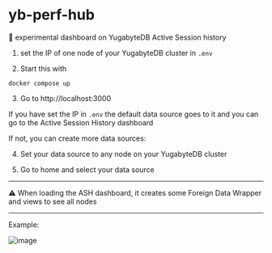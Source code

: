 # yb-perf-hub

🧪 experimental dashboard on YugabyteDB Active Session history

1. set the IP of one node of your YugabyteDB cluster in `.env`

2. Start this with
```
docker compose up
```

3. Go to http://localhost:3000

If you have set the IP in `.env` the default data source goes to it and you can go to the Active Session History dashboard

If not, you can create more data sources:

4. Set your data source to any node on your YugabyteDB cluster

5. Go to home and select your data source

---

⚠️ When loading the ASH dashboard, it creates some Foreign Data Wrapper and views to see all nodes

---

Example:

![image](https://github.com/FranckPachot/yb-perf-hub/assets/33070466/57450e23-13f0-4154-bdee-c4ea31204def)


